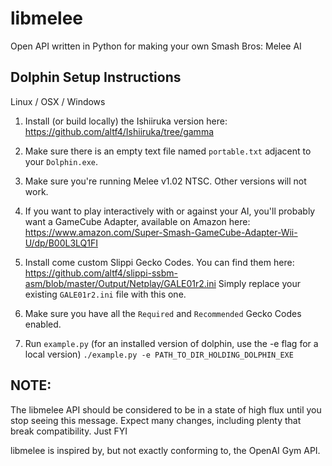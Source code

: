 # libmelee
Open API written in Python for making your own Smash Bros: Melee AI

## Dolphin Setup Instructions

Linux / OSX / Windows

1. Install (or build locally) the Ishiiruka version here: https://github.com/altf4/Ishiiruka/tree/gamma

2. Make sure there is an empty text file named `portable.txt` adjacent to your `Dolphin.exe`.

3. Make sure you're running Melee v1.02 NTSC. Other versions will not work.

4. If you want to play interactively with or against your AI, you'll probably want a GameCube Adapter, available on Amazon here: https://www.amazon.com/Super-Smash-GameCube-Adapter-Wii-U/dp/B00L3LQ1FI

5. Install come custom Slippi Gecko Codes. You can find them here: https://github.com/altf4/slippi-ssbm-asm/blob/master/Output/Netplay/GALE01r2.ini Simply replace your existing `GALE01r2.ini` file with this one.

6. Make sure you have all the `Required` and `Recommended` Gecko Codes enabled.

7. Run `example.py` (for an installed version of dolphin, use the -e flag for a local version) `./example.py -e PATH_TO_DIR_HOLDING_DOLPHIN_EXE`

## NOTE:
The libmelee API should be considered to be in a state of high flux until you stop seeing this message. Expect many changes, including plenty that break compatibility. Just FYI

libmelee is inspired by, but not exactly conforming to, the OpenAI Gym API.

